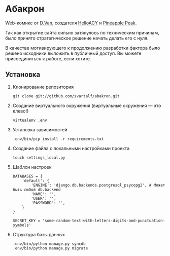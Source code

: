 # Абакрон

Web-комикс от [D.Van](http://dvan.helloacy.ru), создателя [HelloACY](http://helloacy.ru) и [Pineapple Peak](http://pineapplepeak.blogspot.com).

Так как открытие сайта сильно затянулось по техническим причинам, было принято стратегическое решение начать делать его с нуля.

В качестве мотивирующего к продолжению разработки фактора было решено исходники выложить в публичный доступ.
Вы можете присоединиться к работе, если хотите.

## Установка 

1. Клонирование репозитория

    `git clone git://github.com/svartalf/abakron.git`

2. Создание виртуального окружения (виртуальные окружения — это клево!)

    `virtualenv .env`

3. Установка зависимостей

    `.env/bin/pip install -r requirements.txt`


4. Создание файла с локальными настройками проекта

    `touch settings_local.py`

5. Шаблон настроек

    ```
    DATABASES = {
        'default': {
            'ENGINE': 'django.db.backends.postgresql_psycopg2', # Может быть любой db.backend
            'NAME': '',
            'USER': '',
            'PASSWORD': '',
        }
    }

    SECRET_KEY = 'some-random-text-with-letters-digits-and-punctuation-symbols'
    ```

6. Структура базы данных

    ```
    .env/bin/python manage.py syncdb
    .env/bin/python manage.py migrate
    ```
